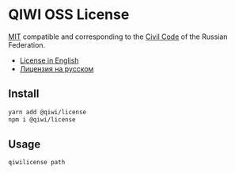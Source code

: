 # QIWI OSS License
[MIT](https://en.wikipedia.org/wiki/MIT_License) compatible and corresponding to the [Civil Code](https://en.wikipedia.org/wiki/Civil_Code_of_Russia) of the Russian Federation. 

* [License in English](./src/tpl/license_en.tpl)
* [Лицензия на русском](./src/tpl/license_ru.tpl)

## Install
```bash
yarn add @qiwi/license
npm i @qiwi/license
```

## Usage
```bash
qiwilicense path
```
